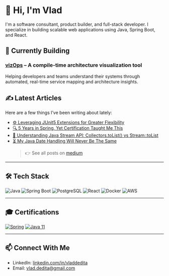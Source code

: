 # 👋 Hi, I'm Vlad

I'm a software consultant, product builder, and full-stack developer. I specialize in building scalable web applications using Java, Spring Boot, and React.

## 🚧 Currently Building

### [vizOps](https://vizops.io) – A compile-time architecture visualization tool

Helping developers and teams understand their systems through automated, real-time service mapping and architecture insights.

## ✍️ Latest Articles

Here are a few things I’ve been writing about lately:

- [⚙️ Leveraging JUnit5 Extensions for Greater Flexibility](https://www.javaadvent.com/2024/12/leveraging-junit5-extensions-for-greater-flexibility.html)
- [🔍 5 Years in Spring, Yet Certification Taught Me This](https://www.javaadvent.com/2023/12/5-years-in-spring-yet-certification-taught-me-this.html)
- [🧠 Understanding Java Stream API: Collectors.toList() vs Stream::toList](https://medium.com/@vlad.dedita/understanding-java-stream-api-collectors-tolist-vs-stream-tolist-4b9731604fd8)
- [⏳ My Java Date Handling Will Never Be The Same](https://medium.com/@vlad.dedita/my-java-date-handling-will-never-be-the-same-193ad5869c6d)
  > 👉 See all posts on [medium](https://medium.com/@vlad.dedita)

---

## 🛠️ Tech Stack

![Java](https://img.shields.io/badge/Java-ED8B00?style=flat&logo=java&logoColor=white)
![Spring Boot](https://img.shields.io/badge/Spring_Boot-6DB33F?style=flat&logo=spring-boot&logoColor=white)
![PostgreSQL](https://img.shields.io/badge/PostgreSQL-316192?style=flat&logo=postgresql&logoColor=white)
![React](https://img.shields.io/badge/React-20232A?style=flat&logo=react&logoColor=61DAFB)
![Docker](https://img.shields.io/badge/Docker-2496ED?style=flat&logo=docker&logoColor=white)
![AWS](https://img.shields.io/badge/AWS-232F3E?style=flat&logo=amazon-aws&logoColor=white)

<!-- ## 📊 GitHub Stats

![Vlad's GitHub stats](https://github-readme-stats.vercel.app/api?username=yourusername&show_icons=true&theme=default) -->

---

## 🎓 Certifications

[![Spring](https://img.shields.io/badge/Spring%20Certified-2023-6DB33F?style=flat&logo=spring)](https://www.credly.com/badges/9c34de76-1c33-4c1a-bce8-0ad1e3612c6d/linked_in_profile)
[![Java 11](https://img.shields.io/badge/Java%20SE%2011%20OCP-Certified-ED8B00?style=flat&logo=openjdk&logoColor=white)](https://www.credly.com/badges/130e05bf-929c-4f97-b6f4-0d582cb8ec43?source=linked_in_profile)

---

## 📫 Connect With Me

- LinkedIn: [linkedin.com/in/vladdedita](https://www.linkedin.com/in/vlad-vasile-dediță-a814a113b)
- Email: [vlad.dedita@gmail.com](mailto:vlad.dedita@gmail.com)
